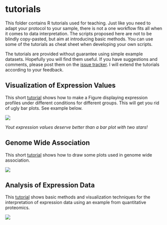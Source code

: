 # tutorials

This folder contains R tutorials used for teaching. Just like you need to adapt your protocol to your sample, there is not a one workflow fits all when it comes to data interpretation. The scripts proposed here are not to be blindly copy-pasted, but aim at introducing basic methods. You can use some of the tutorials as cheat sheet when developing your own scripts.

The tutorials are provided without guarantee using simple example datasets. Hopefully you will find them useful. If you have suggestions and comments, please post them on the [issue tracker](https://github.com/mvaudel/tutorials/issues). I will extend the tutorials according to your feedback.

## Visualization of Expression Values

This short [tutorial](https://github.com/mvaudel/tutorials/blob/master/Visualization/data_visualization.md) shows how to make a Figure displaying expression profiles under different conditions for different groups. This will get you rid of ugly bar plots. See example below.


![](https://github.com/mvaudel/tutorials/blob/master/Visualization/data_visualization_files/figure-markdown_github/chicken_box_plot_median_2-1.png)

_Yout expression values deserve better than a bar plot with two stars!_

## Genome Wide Association

This short [tutorial](https://github.com/mvaudel/tutorials/blob/master/Genome_Association/genome_association.md) shows how to draw some plots used in genome wide association.

![](https://github.com/mvaudel/tutorials/blob/master/Genome_Association/genome_association_files/figure-markdown_github/manhattan_plot-1.png)

## Analysis of Expression Data

This [tutorial](https://github.com/mvaudel/tutorials/blob/master/Expression_data/quantitative_proteomics.md) shows basic methods and visualization techniques for the interpretation of expression data using an example from quantitative proteomics.

![](https://github.com/mvaudel/tutorials/blob/master/Expression_data/quantitative_proteomics_files/figure-markdown_github/volcano_plot-1.png)
